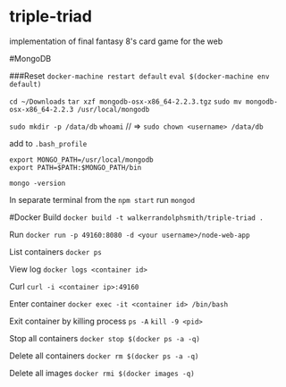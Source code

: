 # triple-triad
implementation of final fantasy 8's card game for the web


#MongoDB

###Reset
`docker-machine restart default`
`eval $(docker-machine env default)`

`cd ~/Downloads`
`tar xzf mongodb-osx-x86_64-2.2.3.tgz`
`sudo mv mongodb-osx-x86_64-2.2.3 /usr/local/mongodb`

`sudo mkdir -p /data/db`
`whoami` // => <username>
`sudo chown <username> /data/db`

add to `.bash_profile`

```
export MONGO_PATH=/usr/local/mongodb
export PATH=$PATH:$MONGO_PATH/bin
```

`mongo -version`

In separate terminal from the `npm start` run `mongod`

#Docker
Build
`docker build -t walkerrandolphsmith/triple-triad .`

Run
`docker run -p 49160:8080 -d <your username>/node-web-app`

List containers
`docker ps`

View log
`docker logs <container id>`

Curl
`curl -i <container ip>:49160`

Enter container
`docker exec -it <container id> /bin/bash`

Exit container by killing process
`ps -A`
`kill -9 <pid>`

Stop all containers
`docker stop $(docker ps -a -q)`

Delete all containers
`docker rm $(docker ps -a -q)`

Delete all images
`docker rmi $(docker images -q)`
